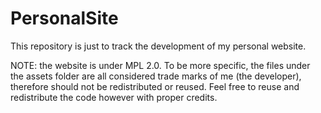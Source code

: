 # PersonalSite
This repository is just to track the development of my personal website. 

NOTE: the website is under MPL 2.0. To be more specific, the files under the assets folder are all considered trade marks of me (the developer), therefore should not be redistributed or reused. Feel free to reuse and redistribute the code however with proper credits.